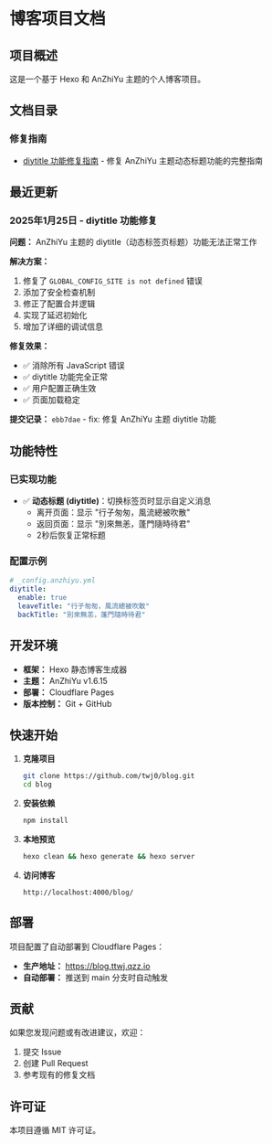 # 博客项目文档

## 项目概述

这是一个基于 Hexo 和 AnZhiYu 主题的个人博客项目。

## 文档目录

### 修复指南

- [diytitle 功能修复指南](./diytitle-fix-guide.md) - 修复 AnZhiYu 主题动态标题功能的完整指南

## 最近更新

### 2025年1月25日 - diytitle 功能修复

**问题：** AnZhiYu 主题的 diytitle（动态标签页标题）功能无法正常工作

**解决方案：**
1. 修复了 `GLOBAL_CONFIG_SITE is not defined` 错误
2. 添加了安全检查机制
3. 修正了配置合并逻辑
4. 实现了延迟初始化
5. 增加了详细的调试信息

**修复效果：**
- ✅ 消除所有 JavaScript 错误
- ✅ diytitle 功能完全正常
- ✅ 用户配置正确生效
- ✅ 页面加载稳定

**提交记录：** `ebb7dae` - fix: 修复 AnZhiYu 主题 diytitle 功能

## 功能特性

### 已实现功能

- ✅ **动态标题 (diytitle)**：切换标签页时显示自定义消息
  - 离开页面：显示 "行子匆匆，風流總被吹散"
  - 返回页面：显示 "別來無恙，蓬門隨時待君"
  - 2秒后恢复正常标题

### 配置示例

```yaml
# _config.anzhiyu.yml
diytitle:
  enable: true
  leaveTitle: "行子匆匆，風流總被吹散"
  backTitle: "別來無恙，蓬門隨時待君"
```

## 开发环境

- **框架：** Hexo 静态博客生成器
- **主题：** AnZhiYu v1.6.15
- **部署：** Cloudflare Pages
- **版本控制：** Git + GitHub

## 快速开始

1. **克隆项目**
   ```bash
   git clone https://github.com/twj0/blog.git
   cd blog
   ```

2. **安装依赖**
   ```bash
   npm install
   ```

3. **本地预览**
   ```bash
   hexo clean && hexo generate && hexo server
   ```

4. **访问博客**
   ```
   http://localhost:4000/blog/
   ```

## 部署

项目配置了自动部署到 Cloudflare Pages：
- **生产地址：** https://blog.ttwj.qzz.io
- **自动部署：** 推送到 main 分支时自动触发

## 贡献

如果您发现问题或有改进建议，欢迎：
1. 提交 Issue
2. 创建 Pull Request
3. 参考现有的修复文档

## 许可证

本项目遵循 MIT 许可证。
